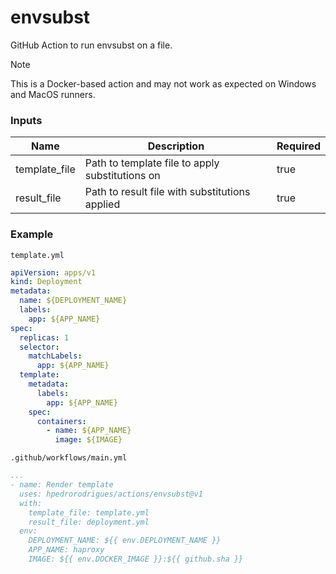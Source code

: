 # envsubst

GitHub Action to run envsubst on a file.

> [!NOTE]
> This is a Docker-based action and may not work as expected on Windows and MacOS runners.

### Inputs

| Name          | Description                                     | Required |
| ------------- | ----------------------------------------------- | -------- |
| template_file | Path to template file to apply substitutions on | true     |
| result_file   | Path to result file with substitutions applied  | true     |

### Example

`template.yml`

```yml
apiVersion: apps/v1
kind: Deployment
metadata:
  name: ${DEPLOYMENT_NAME}
  labels:
    app: ${APP_NAME}
spec:
  replicas: 1
  selector:
    matchLabels:
      app: ${APP_NAME}
  template:
    metadata:
      labels:
        app: ${APP_NAME}
    spec:
      containers:
        - name: ${APP_NAME}
          image: ${IMAGE}
```

`.github/workflows/main.yml`

```yml
...
- name: Render template
  uses: hpedrorodrigues/actions/envsubst@v1
  with:
    template_file: template.yml
    result_file: deployment.yml
  env:
    DEPLOYMENT_NAME: ${{ env.DEPLOYMENT_NAME }}
    APP_NAME: haproxy
    IMAGE: ${{ env.DOCKER_IMAGE }}:${{ github.sha }}
```
